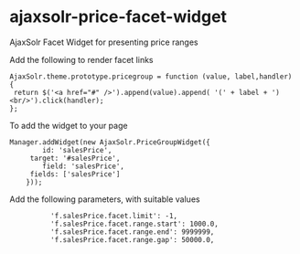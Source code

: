 ajaxsolr-price-facet-widget
===========================

AjaxSolr Facet Widget for presenting price ranges

Add the following to render facet links

	AjaxSolr.theme.prototype.pricegroup = function (value, label,handler) {
     return $('<a href="#" />').append(value).append( '(' + label + ')<br/>').click(handler);
	};

To add the widget to your page

	Manager.addWidget(new AjaxSolr.PriceGroupWidget({
			id: 'salesPrice',
         target: '#salesPrice',
			field: 'salesPrice',
         fields: ['salesPrice']
		}));


Add the following parameters, with suitable values

			  'f.salesPrice.facet.limit': -1,
			  'f.salesPrice.facet.range.start': 1000.0,
			  'f.salesPrice.facet.range.end': 9999999,
			  'f.salesPrice.facet.range.gap': 50000.0,
	
